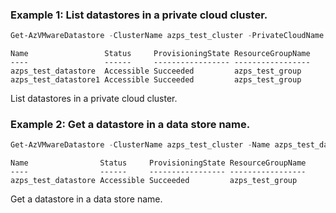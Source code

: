 ### Example 1: List datastores in a private cloud cluster.
```powershell
Get-AzVMwareDatastore -ClusterName azps_test_cluster -PrivateCloudName azps_test_cloud -ResourceGroupName azps_test_group
```

```output
Name                 Status     ProvisioningState ResourceGroupName
----                 ------     ----------------- -----------------
azps_test_datastore  Accessible Succeeded         azps_test_group
azps_test_datastore1 Accessible Succeeded         azps_test_group
```

List datastores in a private cloud cluster.

### Example 2: Get a datastore in a data store name.
```powershell
Get-AzVMwareDatastore -ClusterName azps_test_cluster -Name azps_test_datastore -PrivateCloudName azps_test_cloud -ResourceGroupName azps_test_group
```

```output
Name                Status     ProvisioningState ResourceGroupName
----                ------     ----------------- -----------------
azps_test_datastore Accessible Succeeded         azps_test_group
```

Get a datastore in a data store name.